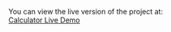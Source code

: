 You can view the live version of the project at:  
[Calculator Live Demo](https://taimourshmait.github.io/basic-calculator-js-dom/)
